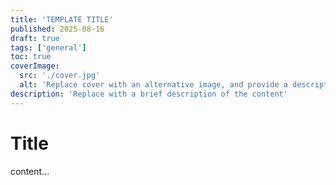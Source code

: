 ```yaml
---
title: 'TEMPLATE TITLE'
published: 2025-08-16
draft: true
tags: ['general']
toc: true
coverImage:
  src: './cover.jpg'
  alt: 'Replace cover with an alternative image, and provide a description here.'
description: 'Replace with a brief description of the content'
---
```


# Title

content...